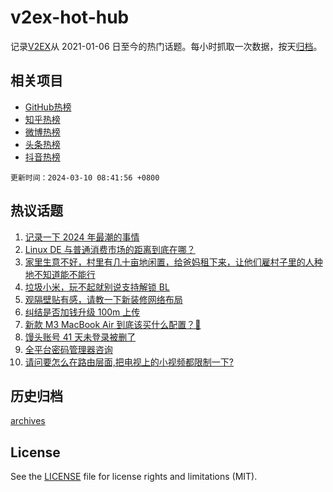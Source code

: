 # v2ex-hot-hub

 记录[V2EX](https://www.v2ex.com/)从 2021-01-06 日至今的热门话题。每小时抓取一次数据，按天[归档](archives)。
 
 ## 相关项目

- [GitHub热榜](https://github.com/lonnyzhang423/github-hot-hub)
- [知乎热榜](https://github.com/lonnyzhang423/zhihu-hot-hub)
- [微博热榜](https://github.com/lonnyzhang423/weibo-hot-hub)
- [头条热榜](https://github.com/lonnyzhang423/toutiao-hot-hub)
- [抖音热榜](https://github.com/lonnyzhang423/douyin-hot-hub)


 `更新时间：2024-03-10 08:41:56 +0800`

## 热议话题

1. [记录一下 2024 年最潮的事情](https://www.v2ex.com/t/1022020)
1. [Linux DE 与普通消费市场的距离到底在哪？](https://www.v2ex.com/t/1022136)
1. [家里生意不好，村里有几十亩地闲置，给爸妈租下来，让他们雇村子里的人种地不知道能不能行](https://www.v2ex.com/t/1022116)
1. [垃圾小米，玩不起就别说支持解锁 BL](https://www.v2ex.com/t/1022122)
1. [观隔壁贴有感，请教一下新装修网络布局](https://www.v2ex.com/t/1022050)
1. [纠结是否加钱升级 100m 上传](https://www.v2ex.com/t/1022067)
1. [新款 M3 MacBook Air 到底该买什么配置？🤔](https://www.v2ex.com/t/1022157)
1. [馒头账号 41 天未登录被删了](https://www.v2ex.com/t/1022147)
1. [全平台密码管理器咨询](https://www.v2ex.com/t/1022177)
1. [请问要怎么在路由层面,把电视上的小视频都限制一下?](https://www.v2ex.com/t/1022115)

## 历史归档

[archives](archives)

## License

See the [LICENSE](LICENSE) file for license rights and limitations (MIT).

